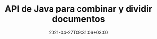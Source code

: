 ---
############################# Static ############################
layout: "product"
date: 2021-04-27T09:31:06+03:00
draft: false

product: "Merger"
product_tag: "merger"
platform: "Java"
platform_tag: "java"

############################# Head ############################
head_title: "API de combinación de documentos de Java | fusionar y eliminar Word Excel PDF XPS EPUB"
head_description: "API de fusión de documentos para Java. Combine, divida, intercambie, reordene y elimine páginas de formatos PDF, Microsoft Word, Excel, presentaciones, Visio, XPS y EPUB."

############################# Header ############################
title: "API de Java para combinar y dividir documentos"
description: "Desarrolle aplicaciones de alto rendimiento que puedan combinar, extraer, mezclar, cortar o eliminar páginas, diapositivas y diagramas sobre la marcha."
button:
    enable: true

############################# SubMenu ############################
submenu:
    enable: true
    
    left:
        img_alt: "GroupDocs.Merger for Java"
        image: "/border/groupdocs-merger-java.svg"
        product: "GroupDocs.Merger"
        platform: "Java"

    middle:
        button:
            # button loop
            - link: "#overview"
              text: "Visión de conjunto"

            # button loop
            - link: "#features"
              text: "Características"

            # button loop
            - link: "#support"
              text: "Support"

            # button loop
            - link: "https://products.groupdocs.app/merger"
              text: "Live Demo"

            # button loop
            - link: "https://purchase.groupdocs.com/pricing/merger/java"
              text: "Precios"

    right:
        link_download: "https://downloads.groupdocs.com/merger"
        link_learn: "https://docs.groupdocs.com/merger/java/"
        link_buy: "https://purchase.groupdocs.com"

############################# Visión de conjunto ############################
overview:
    enable: true
    content: |
      GroupDocs.Merger para Java le permite desarrollar rápidamente aplicaciones comerciales de primera línea en Java. Con poca codificación, sus aplicaciones Java pueden fusionar, extraer, mezclar, cortar y eliminar una sola página o un lote de páginas, diapositivas y diagramas. Las operaciones de fusión también se pueden realizar en archivos seguros de formato conocido y desconocido aplicando o eliminando la protección con contraseña.
    tabs:
      enable: true     
      
      ## TAB ONE ##
      tab_one:
        description: |
          A continuación se muestra una descripción general de GroupDocs.Merger para Java:

        left:
          enable: true
          icon: "fab fa-html5"
          title: "Operaciones de documentos"
          content: |
            * Cambiar el orden de las páginas
            * Eliminar o eliminar páginas
            * Dividir o romper documento
            * Intercambiar o barajar dos páginas cualquiera
            * Recortar una o varias páginas
            * Unir varios documentos
        
        right:
          enable: true
          icon: "fab fa-html5"
          title: "Operaciones de seguridad"
          content: |
            * Configurar la seguridad del documento
            * Verifique el estado de seguridad del documento
            * Establecer contraseña de documento
            * Actualizar contraseña del documento
            * Quitar la contraseña del documento
      
      ## TAB TWO ##
      tab_two:
        description: |
          GroupDocs.Merger para .NET admite la fusión de los siguientes [formatos de archivo de documento](https://docs.groupdocs.com/merger/net/supported-document-formats/):

        left:
          enable: true
          table:
            # table loop
            - title: "oficina de Microsoft"
              content: |
                * **Word:** DOC, DOCX, DOCM, DOT, DOTX, DOTM, RTF, TXT
                * **Excel:** XLS, XLSX, XLSM, XLSB, XLTM, XLT, XLTM, XLTX, XLAM, SXC, SpreadsheetML
                * **PowerPoint:** PPT, PPTX, PPS, PPSX, PPSM, POT, POTM, POTX, PPTM
                * **OneNote:** ONE

        right:
          enable: true
          table:
            # table loop
            - title: "OpenDocument & Otros formatos"
              content: |
                * **Formatos de documento abierto**: ODT, OTT, ODP, OTP, ODS
                * **Diseño fijo**: PDF, XPS
                * **Imágenes**: BMP, PNG, TIFF
                * **Web**: HTML, MHT, MHTML
                * **Texto**: TXT, CSV, TSV
                * **LaTex**: TEX
                * **Libro electrónico**: EPUB

      ## TAB THREE ##
      tab_three:
        description: |
          GroupDocs.Merger for Java apoya siguiendo Sistemas operativos, Frameworks & Gerente de empaquetacións:
        
        left:
          enable: true
          table:
            # table loop
            - icon: "fab fa-windows"
              title: "Sistemas operativos"
              content: |
                * Microsoft Windows Desktop
                * Microsoft Windows Server
                * Linux
                * MacOS

            # table loop
            - icon: "fas fa-code"
              title: "Marcos compatibles"
              content: |
                * Java 7 (1.7) y superior

        right:
          enable: true
          table:
            # table loop
            - icon: "fas fa-cogs"
              title: "Entornos de desarrollo"
              content: |
                * NetBeans
                * IntelliJ IDEA
                * Eclipse
            # table loop
            - icon: "fas fa-tools"
              title: "Herramienta de automatización de compilación"
              content: |
                * Maven

############################# Características ############################
features:
    enable: true
    title: "Funciones de GroupDocs.Merger para Java"

    feature:
      # feature loop
      - icon: "fas fa-copy"
        content: "Combine varias páginas, diapositivas y diagramas en un solo archivo"

      # feature loop
      - icon: "fas fa-eye"
        content: "Copie y divida documentos enormes en múltiples archivos más pequeños"

      # feature loop
      - icon: "fas fa-bolt"
        content: "Mezclar y reorganizar páginas, diapositivas o diagramas"
      
      # feature loop
      - icon: "fas fa-file-powerpoint"
        content: "Intercambie e intercambie dos páginas, diapositivas o diagramas entre sí dentro de un documento"

      # feature loop
      - icon: "fas fa-code"
        content: "Corte y recorte el documento eliminando páginas, diapositivas o diagramas específicos"

      # feature loop
      - icon: "fas fa-cloud"
        content: "Eliminar una sola página o colección de páginas, diapositivas o diagramas"

      # feature loop
      - icon: "fas fa-remove-format"
        content: "Une y fusiona una gran cantidad de documentos en lotes"

      # feature loop
      - icon: "fas fa-comment-slash"
        content: "Verifique programáticamente en Java si un documento está protegido con una contraseña"

      # feature loop
      - icon: "fas fa-location-arrow"
        content: "Establecer, restablecer y eliminar la contraseña de formatos de documentos conocidos y desconocidos"

      # feature loop
      - icon: "fas fa-border-all"
        content: "Dividir un archivo de texto en varios por números de línea"

      # feature loop
      - icon: "fas fa-wrench"
        content: "Obtener representación de imágenes de páginas de documentos"

      # feature loop
      - icon: "fas fa-columns"
        content: "Combine varios documentos de diferentes formatos en un solo archivo PDF"

      # feature loop
      - icon: "fas fa-file-word"
        content: "Inserte objetos OLE en PDF, Word, Excel, PowerPoint y formatos de documentos abiertos"

      # feature loop
      - icon: "fas fa-envelope"
        content: "Adjuntar archivos mediante programación a un documento PDF"

      # feature loop
      - icon: "fas fa-print"
        content: "Agregar documento al diagrama a través de objetos OLE"

    more_feature:
      # more_feature_loop
      - title: "Eliminar las páginas deseadas de los documentos"
        content: |
          GroupDocs.Merger para la API de Java le permite seleccionar y eliminar páginas no deseadas de su documento.

      # more_feature_loop
      - title: "Comprobar contraseña de formato de documento desconocido"
        content: "Incluso si se desconoce el formato de un documento en particular, GroupDocs.Merger para Java le permite verificar y recuperar la contraseña del documento, si está disponible."

      # more_feature_loop
      - title: "Únase a documentos protegidos con contraseña de formatos conocidos"
        content: |
          GroupDocs.Merger for Java API le permite obtener una lista de documentos de formatos conocidos y desconocidos. El siguiente ejemplo muestra cómo puede hacerlo para formatos de archivo conocidos, usando Java:

          ```java
          String password = "SomePasswordString";
          InputStream documentExample1 = new FileInputStream("sourceFile.docx");
          InputStream documentExample2 = new FileInputStream("sourceFile2.docx");
          List documentStreams = new ArrayList();
          JoinItem item1 = new JoinItem(documentExample1, FileFormat.Pdf, password);
          documentStreams.add(item1);
          JoinItem item2 = new JoinItem(documentExample2, FileFormat.Pdf, password);
          documentStreams.add(item2);
          ```

############################# Support ############################
support:
    enable: true

############################# Solutions ############################
solutions:
    enable: true
    title: "GroupDocs.Merger ofrece API de visualización de documentos para otros entornos de desarrollo populares"

    solution:
        # solution loop
        - img_alt: "GroupDocs.Merger for .NET"
          image: "/border/groupdocs-merger-net.svg"
          product: "GroupDocs.Merger"
          platform: ".NET"
          link: "/merger/net/"

############################# Back to top ###############################
back_to_top:
  enable: true
---